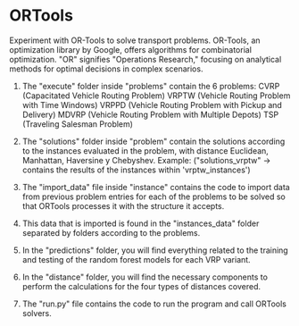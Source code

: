 # ORTools
Experiment with OR-Tools to solve transport problems. OR-Tools, an optimization library by Google, offers algorithms for combinatorial optimization. "OR" signifies "Operations Research," focusing on analytical methods for optimal decisions in complex scenarios.

1. The "execute" folder inside "problems" contain the 6 problems:
   CVRP (Capacitated Vehicle Routing Problem)
   VRPTW (Vehicle Routing Problem with Time Windows)
   VRPPD (Vehicle Routing Problem with Pickup and Delivery)
   MDVRP (Vehicle Routing Problem with Multiple Depots)
   TSP (Traveling Salesman Problem)


2. The "solutions" folder inside "problem" contain the solutions according to the instances evaluated
 in the problem, with distance Euclidean, Manhattan, Haversine y Chebyshev.
 Example: ("solutions_vrptw" -> contains the results of the instances within 'vrptw_instances')


3. The "import_data" file inside "instance" contains the code to import data from previous problem entries
 for each of the problems to be solved so that ORTools processes it with the structure
 it accepts. 


4. This data that is imported is found in the "instances_data" folder separated by folders
 according to the problems. 


5. In the "predictions" folder, you will find everything related to the training and testing of the random forest 
 models for each VRP variant.


6. In the "distance" folder, you will find the necessary components to perform the calculations for the four types 
 of distances covered.


7. The "run.py" file contains the code to run the program and call ORTools solvers.